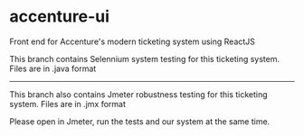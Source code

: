 # accenture-ui
Front end for Accenture's modern ticketing system using ReactJS

This branch contains Selennium system testing for this ticketing system. Files are in .java format

*****
This branch also contains Jmeter robustness testing for this ticketing system. Files are in .jmx format

Please open in Jmeter, run the tests and our system at the same time.

